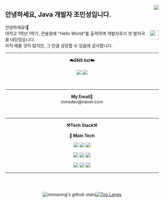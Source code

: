 <a href="https://solved.ac/minseong2083"><img align="right" src="http://mazandi.herokuapp.com/api?handle=minseong2083&theme=dark"/></a>

  

## 안녕하세요, Java 개발자 조민성입니다.

<p align="">
안녕하세요!🙈<br> <img align="right" width="30" src="https://user-images.githubusercontent.com/75469131/213887734-1f8f0fb6-4395-4aa6-b828-3b44b96d8f0f.gif" />
대학교 1학년 1학기, 콘솔창에 "Hello World"를 출력하며 개발자로서 첫 발자국을 내딛었습니다. <br>
아직 배울 것이 많지만, 그 만큼 성장할 수 있음에 감사합니다.
</p>

---

<p align="center">
<Strong>☁️SNS list☁️</Strong>
<br><br>
<t><a href="https://www.instagram.com/minsdev/" target="_blank"><img src="https://img.shields.io/badge/Instagram-E4405F?style=for-the-badge&logo=Instagram&logoColor=white"/></a></t>
<a href="https://minchive.notion.site/Java-00344ad5638f4eaba9afa11bfd94661d?pvs=4" target="_blank"><img src="https://img.shields.io/badge/포트폴리오-000000?style=for-the-badge&logo=Notion&logoColor=white"/></a>
</p>
<br>

---
<p align="center">
<Strong>My Email📧</Strong><br>minsdev@naver.com<br>
</p>

<br>

---
<p align="center">
   <Strong>⚒️Tech Stack⚒️</Strong><br><br>
   <Strong>🥇 Main Tech</Strong>
</p>
<p align="center">
  <img src="https://img.shields.io/badge/JAVA-white?style=for-the-badge&logo=java&logoColor=white"> 
  <img src="https://img.shields.io/badge/Spring-6DB33F?style=for-the-badge&logo=Spring&logoColor=white">
  <img src="https://img.shields.io/badge/SpringBoot-6DB33F?style=for-the-badge&logo=SpringBoot&logoColor=white">
</p>
<p align="center">
  <img src="https://img.shields.io/badge/JavaScript-F7DF1E?style=for-the-badge&logo=JavaScript&logoColor=white"/>
  <img src="https://img.shields.io/badge/Node.js-339933?style=for-the-badge&logo=Node.js&logoColor=white"/>
  <img src="https://img.shields.io/badge/HTML-E34F26?style=for-the-badge&logo=html5&logoColor=white"/>
</p>
<p align="center">
  <img src="https://img.shields.io/badge/Git-F05032?style=for-the-badge&logo=Git&logoColor=white"/>
  <img src="https://img.shields.io/badge/GitHub-181717?style=for-the-badge&logo=GitHub&logoColor=white"/>
  <img src="https://img.shields.io/badge/Linux-FCC624?style=for-the-badge&logo=Linux&logoColor=black"/>
</p>

---
<br><br>
<div align="center">

![minseong's github stats](https://github-readme-stats.vercel.app/api?username=minseong204&show_icons=true)[![Top Langs](https://github-readme-stats.vercel.app/api/top-langs/?username=minseong204&langs_count=10&layout=compact)](https://github.com/minseong204/minseong204)

  


